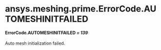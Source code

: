 <a id="ansys-meshing-prime-errorcode-automeshinitfailed"></a>

# ansys.meshing.prime.ErrorCode.AUTOMESHINITFAILED

<a id="ansys.meshing.prime.ErrorCode.AUTOMESHINITFAILED"></a>

#### ErrorCode.AUTOMESHINITFAILED *= 139*

Auto mesh initialization failed.

<!-- !! processed by numpydoc !! -->
